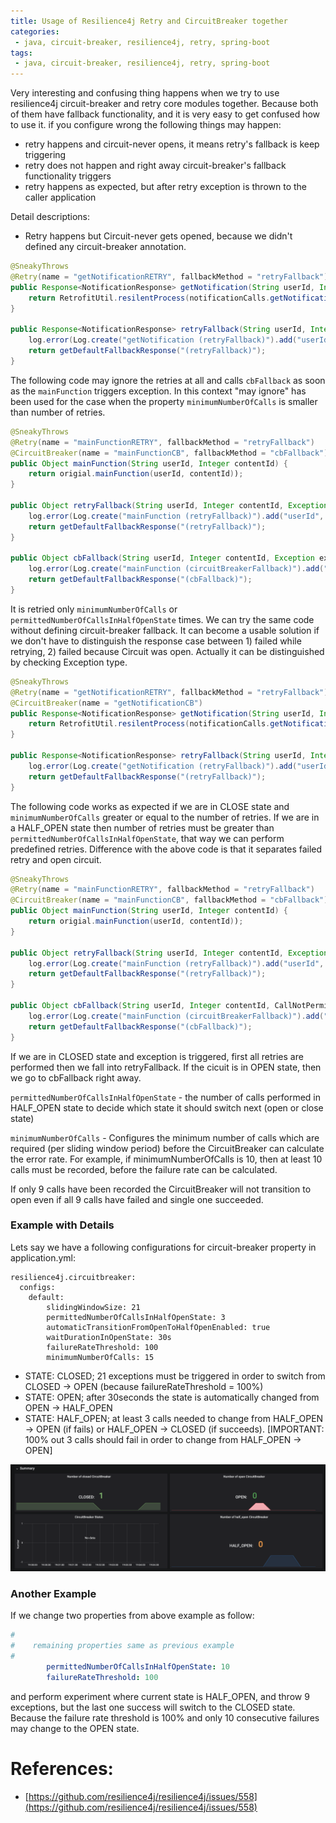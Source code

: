 ```yaml
---
title: Usage of Resilience4j Retry and CircuitBreaker together
categories:
 - java, circuit-breaker, resilience4j, retry, spring-boot
tags:
 - java, circuit-breaker, resilience4j, retry, spring-boot
---
```


Very interesting and confusing thing happens when we try to use resilience4j circuit-breaker and retry core modules together. Because both of them have fallback functionality, and it is very easy to get confused how to use it. if you configure wrong the following things may happen:

- retry happens and circuit-never opens, it means retry's fallback is keep triggering
- retry does not happen and right away circuit-breaker's fallback functionality triggers
- retry happens as expected, but after retry exception is thrown to the caller application

Detail descriptions:

- Retry happens but Circuit-never gets opened, because we didn't defined any circuit-breaker annotation.

```java
@SneakyThrows
@Retry(name = "getNotificationRETRY", fallbackMethod = "retryFallback")
public Response<NotificationResponse> getNotification(String userId, Integer contentId) {
    return RetrofitUtil.resilentProcess(notificationCalls.getNotification(userId, contentId));
}

public Response<NotificationResponse> retryFallback(String userId, Integer contentId, Exception ex) {
    log.error(Log.create("getNotification (retryFallback)").add("userId", userId).add("contentId", contentId).toString());
    return getDefaultFallbackResponse("(retryFallback)");
}
```

The following code may ignore the retries at all and calls `cbFallback` as soon as the `mainFunction` triggers exception. In this context "may ignore" has been used for the case when the property `minimumNumberOfCalls` is smaller than number of retries.

```java
@SneakyThrows
@Retry(name = "mainFunctionRETRY", fallbackMethod = "retryFallback")
@CircuitBreaker(name = "mainFunctionCB", fallbackMethod = "cbFallback")
public Object mainFunction(String userId, Integer contentId) {
    return origial.mainFunction(userId, contentId));
}

public Object retryFallback(String userId, Integer contentId, Exception ex) {
    log.error(Log.create("mainFunction (retryFallback)").add("userId", userId).add("contentId", contentId).toString(), ex);
    return getDefaultFallbackResponse("(retryFallback)");
}

public Object cbFallback(String userId, Integer contentId, Exception ex) {
    log.error(Log.create("mainFunction (circuitBreakerFallback)").add("userId", userId).add("contentId", contentId).toString());
    return getDefaultFallbackResponse("(cbFallback)");
}
```

It is retried only `minimumNumberOfCalls` or `permittedNumberOfCallsInHalfOpenState` times. We can try the same code without defining circuit-breaker fallback. It can become a usable solution if we don't have to distinguish the response case between 1) failed while retrying, 2) failed because Circuit was open. Actually it can be distinguished by checking Exception type.

```java
@SneakyThrows
@Retry(name = "getNotificationRETRY", fallbackMethod = "retryFallback")
@CircuitBreaker(name = "getNotificationCB")
public Response<NotificationResponse> getNotification(String userId, Integer contentId) {
    return RetrofitUtil.resilentProcess(notificationCalls.getNotification(userId, contentId));
}

public Response<NotificationResponse> retryFallback(String userId, Integer contentId, Exception ex) {
    log.error(Log.create("getNotification (retryFallback)").add("userId", userId).add("contentId", contentId).toString());
    return getDefaultFallbackResponse("(retryFallback)");
}
```

The following code works as expected if we are in CLOSE state and `minimumNumberOfCalls` greater or equal to the number of retries. If we are in a HALF_OPEN state then number of retries must be greater than `permittedNumberOfCallsInHalfOpenState`, that way we can perform predefined retries. Difference with the above code is that it separates failed retry and open circuit.

```java
@SneakyThrows
@Retry(name = "mainFunctionRETRY", fallbackMethod = "retryFallback")
@CircuitBreaker(name = "mainFunctionCB", fallbackMethod = "cbFallback")
public Object mainFunction(String userId, Integer contentId) {
    return origial.mainFunction(userId, contentId));
}

public Object retryFallback(String userId, Integer contentId, Exception ex) {
    log.error(Log.create("mainFunction (retryFallback)").add("userId", userId).add("contentId", contentId).toString(), ex);
    return getDefaultFallbackResponse("(retryFallback)");
}

public Object cbFallback(String userId, Integer contentId, CallNotPermittedException ex) {
    log.error(Log.create("mainFunction (circuitBreakerFallback)").add("userId", userId).add("contentId", contentId).toString());
    return getDefaultFallbackResponse("(cbFallback)");
}
```

If we are in CLOSED state and exception is triggered, first all retries are performed then we fall into retryFallback. If the cicuit is in OPEN state, then we go to cbFallback right away.

`permittedNumberOfCallsInHalfOpenState` - the number of calls performed in HALF_OPEN state to decide which state it should switch next (open or close state)

`minimumNumberOfCalls` - Configures the minimum number of calls which are required (per sliding window period) before the CircuitBreaker can calculate the error rate. For example, if minimumNumberOfCalls is 10, then at least 10 calls must be recorded, before the failure rate can be calculated.

If only 9 calls have been recorded the CircuitBreaker will not transition to open even if all 9 calls have failed and single one succeeded.

### Example with Details

Lets say we have a following configurations for circuit-breaker property in application.yml:

```
resilience4j.circuitbreaker:
  configs:
    default:
        slidingWindowSize: 21
        permittedNumberOfCallsInHalfOpenState: 3
        automaticTransitionFromOpenToHalfOpenEnabled: true
        waitDurationInOpenState: 30s
        failureRateThreshold: 100
        minimumNumberOfCalls: 15
```

- STATE: CLOSED; 21 exceptions must be triggered in order to switch from CLOSED -> OPEN (because failureRateThreshold = 100%)
- STATE: OPEN; after 30seconds the state is automatically changed from OPEN -> HALF_OPEN
- STATE: HALF_OPEN; at least 3 calls needed to change from HALF_OPEN -> OPEN (if fails) or HALF_OPEN -> CLOSED (if succeeds). [IMPORTANT: 100% out 3 calls should fail in order to change from HALF_OPEN -> OPEN]

![Graphical illustration](/assets/2020/circuit-breaker/grafana-cb-1.png)

### Another Example

If we change two properties from above example as follow:

```yaml
#
#    remaining properties same as previous example
#
        permittedNumberOfCallsInHalfOpenState: 10
        failureRateThreshold: 100
```

and perform experiment where current state is HALF_OPEN, and throw 9 exceptions, but the last one success will switch to the CLOSED state. Because the failure rate threshold is 100% and only 10 consecutive failures may change to the OPEN state.


# References:

- [https://github.com/resilience4j/resilience4j/issues/558](https://github.com/resilience4j/resilience4j/issues/558)